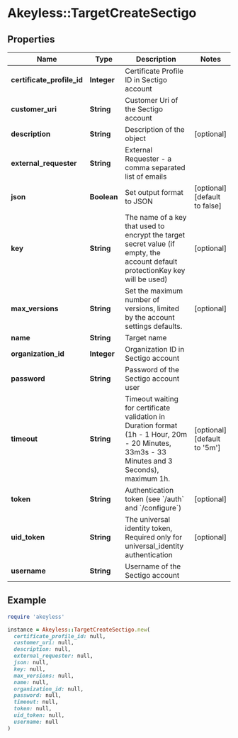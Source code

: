 # Akeyless::TargetCreateSectigo

## Properties

| Name | Type | Description | Notes |
| ---- | ---- | ----------- | ----- |
| **certificate_profile_id** | **Integer** | Certificate Profile ID in Sectigo account |  |
| **customer_uri** | **String** | Customer Uri of the Sectigo account |  |
| **description** | **String** | Description of the object | [optional] |
| **external_requester** | **String** | External Requester - a comma separated list of emails |  |
| **json** | **Boolean** | Set output format to JSON | [optional][default to false] |
| **key** | **String** | The name of a key that used to encrypt the target secret value (if empty, the account default protectionKey key will be used) | [optional] |
| **max_versions** | **String** | Set the maximum number of versions, limited by the account settings defaults. | [optional] |
| **name** | **String** | Target name |  |
| **organization_id** | **Integer** | Organization ID in Sectigo account |  |
| **password** | **String** | Password of the Sectigo account user |  |
| **timeout** | **String** | Timeout waiting for certificate validation in Duration format (1h - 1 Hour, 20m - 20 Minutes, 33m3s - 33 Minutes and 3 Seconds), maximum 1h. | [optional][default to &#39;5m&#39;] |
| **token** | **String** | Authentication token (see &#x60;/auth&#x60; and &#x60;/configure&#x60;) | [optional] |
| **uid_token** | **String** | The universal identity token, Required only for universal_identity authentication | [optional] |
| **username** | **String** | Username of the Sectigo account |  |

## Example

```ruby
require 'akeyless'

instance = Akeyless::TargetCreateSectigo.new(
  certificate_profile_id: null,
  customer_uri: null,
  description: null,
  external_requester: null,
  json: null,
  key: null,
  max_versions: null,
  name: null,
  organization_id: null,
  password: null,
  timeout: null,
  token: null,
  uid_token: null,
  username: null
)
```

